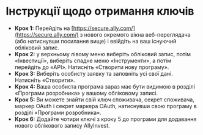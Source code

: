 # **Інструкції щодо отримання ключів**
 - **Крок 1:** Перейдіть на [https://secure.ally.com/](https://secure.ally.com/) з нового окремого вікна веб-переглядача (або натиснувши посилання вище) і ввійдіть на ваш існуючий обліковий запис.
 - **Крок 2:** у верхньому лівому меню виберіть обліковий запис, потім «Інвестиції», виберіть спадне меню «Інструменти», а потім перейдіть до «API». Натисніть «Створити нову програму».
 - **Крок 3:** Виберіть особисту заявку та заповніть усі свої дані. Натисніть «Створити».
 - **Крок 4:** Ваша особиста програма зараз має бути видимою в розділі «Програми розробника» у вашому обліковому записі.
 - **Крок 5:** Ви можете знайти свій ключ споживача, секрет споживача, маркер OAuth і секрет маркера OAuth, натиснувши свою програму в розділі «Програми розробника».
 - **Крок 6:** Додайте чотири ключі з кроку 5 до програми для додавання нового облікового запису AllyInvest.
